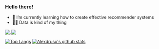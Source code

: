 ### Hello there!

- 🧠 I’m currently learning how to create effective recommender systems
- 👨‍💻 Data is kind of my thing

<a href="https://github.com/Alexdruso/ing-sw-2020-Riva-Sanvito-Truong">
  <img align="center" src="https://github-readme-stats.vercel.app/api/pin/?username=Alexdruso&theme=vue&repo=ing-sw-2020-Riva-Sanvito-Truong" />
</a>
<a href="https://github.com/Alexdruso/Advent-of-Code-2019">
  <img align="center" src="https://github-readme-stats.vercel.app/api/pin/?username=Alexdruso&theme=vue&repo=Advent-of-Code-2020" />
</a>

[![Top Langs](https://github-readme-stats.vercel.app/api/top-langs/?username=Alexdruso&theme=vue&show_icons=true&hide=css)](https://github.com/anuraghazra/github-readme-stats)
[![Alexdruso's github stats](https://github-readme-stats.vercel.app/api?username=Alexdruso&theme=vue&show_icons=true)](https://github.com/anuraghazra/github-readme-stats)
